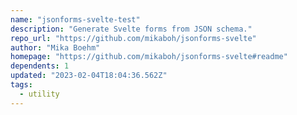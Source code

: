 ```yaml
---
name: "jsonforms-svelte-test"
description: "Generate Svelte forms from JSON schema."
repo_url: "https://github.com/mikaboh/jsonforms-svelte"
author: "Mika Boehm"
homepage: "https://github.com/mikaboh/jsonforms-svelte#readme"
dependents: 1
updated: "2023-02-04T18:04:36.562Z"
tags: 
  - utility
---
```

